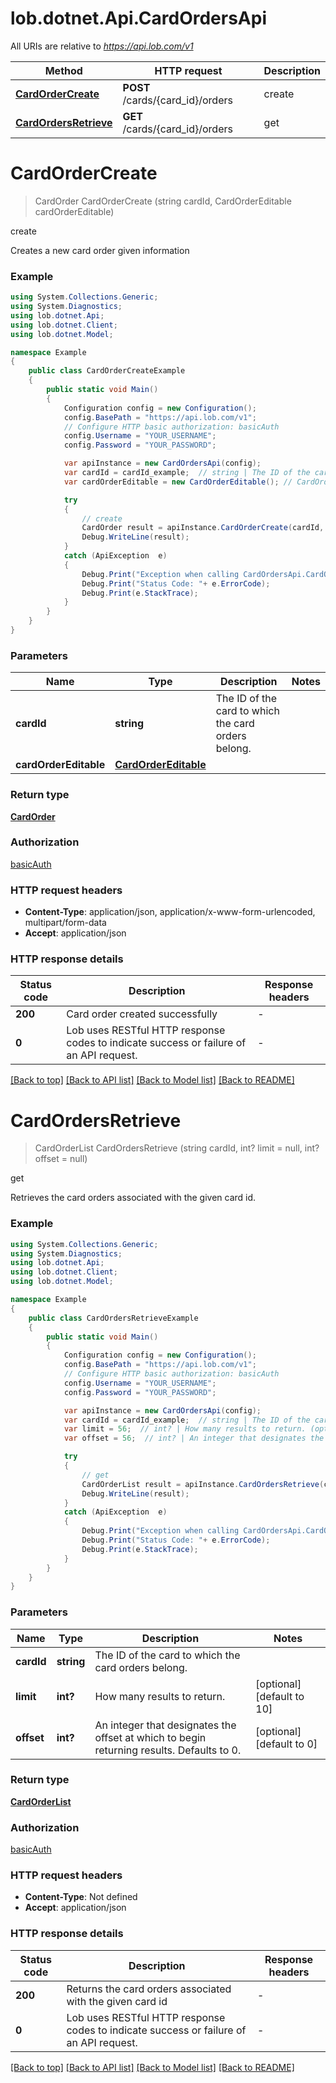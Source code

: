 # lob.dotnet.Api.CardOrdersApi

All URIs are relative to *https://api.lob.com/v1*

Method | HTTP request | Description
------------- | ------------- | -------------
[**CardOrderCreate**](CardOrdersApi.md#cardordercreate) | **POST** /cards/{card_id}/orders | create
[**CardOrdersRetrieve**](CardOrdersApi.md#cardordersretrieve) | **GET** /cards/{card_id}/orders | get


<a name="cardordercreate"></a>
# **CardOrderCreate**
> CardOrder CardOrderCreate (string cardId, CardOrderEditable cardOrderEditable)

create

Creates a new card order given information

### Example
```csharp
using System.Collections.Generic;
using System.Diagnostics;
using lob.dotnet.Api;
using lob.dotnet.Client;
using lob.dotnet.Model;

namespace Example
{
    public class CardOrderCreateExample
    {
        public static void Main()
        {
            Configuration config = new Configuration();
            config.BasePath = "https://api.lob.com/v1";
            // Configure HTTP basic authorization: basicAuth
            config.Username = "YOUR_USERNAME";
            config.Password = "YOUR_PASSWORD";

            var apiInstance = new CardOrdersApi(config);
            var cardId = cardId_example;  // string | The ID of the card to which the card orders belong.
            var cardOrderEditable = new CardOrderEditable(); // CardOrderEditable | 

            try
            {
                // create
                CardOrder result = apiInstance.CardOrderCreate(cardId, cardOrderEditable);
                Debug.WriteLine(result);
            }
            catch (ApiException  e)
            {
                Debug.Print("Exception when calling CardOrdersApi.CardOrderCreate: " + e.Message );
                Debug.Print("Status Code: "+ e.ErrorCode);
                Debug.Print(e.StackTrace);
            }
        }
    }
}
```

### Parameters

Name | Type | Description  | Notes
------------- | ------------- | ------------- | -------------
 **cardId** | **string**| The ID of the card to which the card orders belong. | 
 **cardOrderEditable** | [**CardOrderEditable**](CardOrderEditable.md)|  | 

### Return type

[**CardOrder**](CardOrder.md)

### Authorization

[basicAuth](../README.md#basicAuth)

### HTTP request headers

 - **Content-Type**: application/json, application/x-www-form-urlencoded, multipart/form-data
 - **Accept**: application/json


### HTTP response details
| Status code | Description | Response headers |
|-------------|-------------|------------------|
| **200** | Card order created successfully |  -  |
| **0** | Lob uses RESTful HTTP response codes to indicate success or failure of an API request. |  -  |

[[Back to top]](#) [[Back to API list]](../README.md#documentation-for-api-endpoints) [[Back to Model list]](../README.md#documentation-for-models) [[Back to README]](../README.md)

<a name="cardordersretrieve"></a>
# **CardOrdersRetrieve**
> CardOrderList CardOrdersRetrieve (string cardId, int? limit = null, int? offset = null)

get

Retrieves the card orders associated with the given card id.

### Example
```csharp
using System.Collections.Generic;
using System.Diagnostics;
using lob.dotnet.Api;
using lob.dotnet.Client;
using lob.dotnet.Model;

namespace Example
{
    public class CardOrdersRetrieveExample
    {
        public static void Main()
        {
            Configuration config = new Configuration();
            config.BasePath = "https://api.lob.com/v1";
            // Configure HTTP basic authorization: basicAuth
            config.Username = "YOUR_USERNAME";
            config.Password = "YOUR_PASSWORD";

            var apiInstance = new CardOrdersApi(config);
            var cardId = cardId_example;  // string | The ID of the card to which the card orders belong.
            var limit = 56;  // int? | How many results to return. (optional)  (default to 10)
            var offset = 56;  // int? | An integer that designates the offset at which to begin returning results. Defaults to 0. (optional)  (default to 0)

            try
            {
                // get
                CardOrderList result = apiInstance.CardOrdersRetrieve(cardId, limit, offset);
                Debug.WriteLine(result);
            }
            catch (ApiException  e)
            {
                Debug.Print("Exception when calling CardOrdersApi.CardOrdersRetrieve: " + e.Message );
                Debug.Print("Status Code: "+ e.ErrorCode);
                Debug.Print(e.StackTrace);
            }
        }
    }
}
```

### Parameters

Name | Type | Description  | Notes
------------- | ------------- | ------------- | -------------
 **cardId** | **string**| The ID of the card to which the card orders belong. | 
 **limit** | **int?**| How many results to return. | [optional] [default to 10]
 **offset** | **int?**| An integer that designates the offset at which to begin returning results. Defaults to 0. | [optional] [default to 0]

### Return type

[**CardOrderList**](CardOrderList.md)

### Authorization

[basicAuth](../README.md#basicAuth)

### HTTP request headers

 - **Content-Type**: Not defined
 - **Accept**: application/json


### HTTP response details
| Status code | Description | Response headers |
|-------------|-------------|------------------|
| **200** | Returns the card orders associated with the given card id |  -  |
| **0** | Lob uses RESTful HTTP response codes to indicate success or failure of an API request. |  -  |

[[Back to top]](#) [[Back to API list]](../README.md#documentation-for-api-endpoints) [[Back to Model list]](../README.md#documentation-for-models) [[Back to README]](../README.md)

